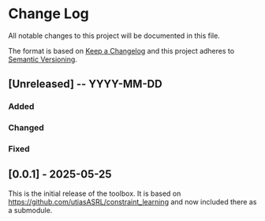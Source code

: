 # Change Log

All notable changes to this project will be documented in this file.
 
The format is based on [Keep a Changelog](http://keepachangelog.com/)
and this project adheres to [Semantic Versioning](http://semver.org/).

## [Unreleased] -- YYYY-MM-DD

### Added

### Changed

### Fixed

## [0.0.1] - 2025-05-25

This is the initial release of the toolbox. It is based on <https://github.com/utiasASRL/constraint_learning> and now included there as a submodule. 